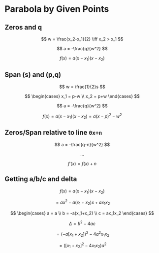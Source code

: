 # Parabola by Given Points

## Zeros and q

$$
w = \frac{x_2-x_1}{2}
\iff
x_2 > x_1
$$

$$
a = -\frac{q}{w^2}
$$

$$
f(x)=a(x-x_1)(x-x_2)
$$

## Span (s) and (p,q)

$$
w = \frac{1}{2}s
$$

$$
\begin{cases}
x_1 = p-w
\\
x_2 = p+w
\end{cases}
$$

$$
a = -\frac{q}{w^2}
$$

$$
f(x) = a(x-x_1)(x-x_2) = a(x-p)^2-w^2
$$

## Zeros/Span relative to line `0x+n`

$$
a = -\frac{q-n}{w^2}
$$

$$
...
$$

$$
f'(x) = f(x) + n
$$

## Getting a/b/c and delta

$$
f(x) = a(x-x_1)(x-x_2)
$$

$$
= ax^2-a(x_1+x_2)x+ax_1x_2
$$

$$
\begin{cases}
a = a
\\
b = -a(x_1+x_2)
\\
c = ax_1x_2
\end{cases}
$$

$$
\Delta = b^2-4ac
$$

$$
= (-a[x_1+x_2])^2-4a^2x_1x_2
$$

$$
= ([x_1+x_2]^2-4x_1x_2)a^2
$$
